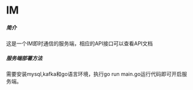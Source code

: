 # IM

##### 简介

这是一个IM即时通信的服务端，相应的API接口可以查看API文档

##### 服务端部署方法

需要安装mysql,kafka和go语言环境，执行go run main.go运行代码即可开启服务端。


